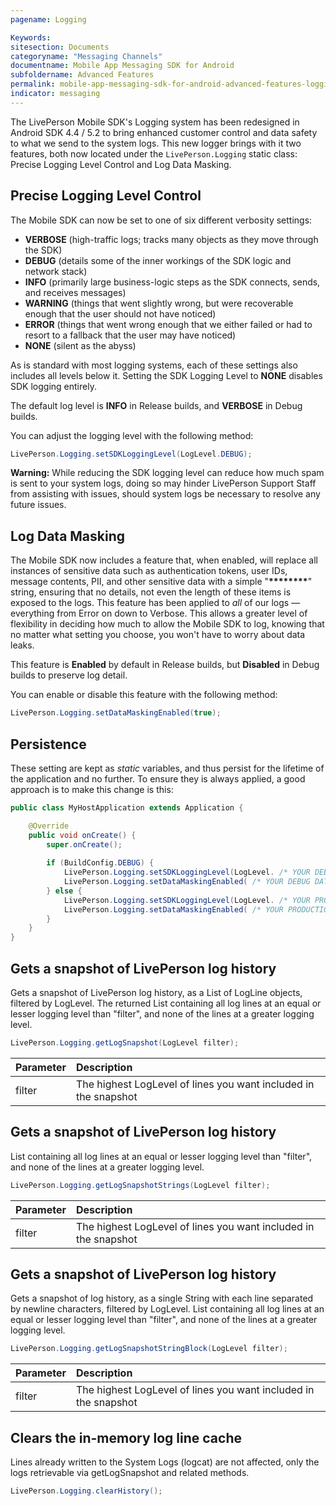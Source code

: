 ```yaml
---
pagename: Logging

Keywords:
sitesection: Documents
categoryname: "Messaging Channels"
documentname: Mobile App Messaging SDK for Android
subfoldername: Advanced Features
permalink: mobile-app-messaging-sdk-for-android-advanced-features-logging.html
indicator: messaging
---
```


The LivePerson Mobile SDK's Logging system has been redesigned in Android SDK 4.4 / 5.2 to bring enhanced customer control and data safety to what we send to the system logs. This new logger brings with it two features, both now located under the `LivePerson.Logging` static class: Precise Logging Level Control and Log Data Masking.

## Precise Logging Level Control

The Mobile SDK can now be set to one of six different verbosity settings:

- **VERBOSE** (high-traffic logs; tracks many objects as they move through the SDK)
- **DEBUG** (details some of the inner workings of the SDK logic and network stack)
- **INFO** (primarily large business-logic steps as the SDK connects, sends, and receives messages)
- **WARNING** (things that went slightly wrong, but were recoverable enough that the user should not have noticed)
- **ERROR** (things that went wrong enough that we either failed or had to resort to a fallback that the user may have noticed)
- **NONE** (silent as the abyss)

As is standard with most logging systems, each of these settings also includes all levels below it. Setting the SDK Logging Level to **NONE** disables SDK logging entirely.

The default log level is **INFO** in Release builds, and **VERBOSE** in Debug builds.

You can adjust the logging level with the following method:

```java
LivePerson.Logging.setSDKLoggingLevel(LogLevel.DEBUG);
```

**Warning:** While reducing the SDK logging level can reduce how much spam is sent to your system logs, doing so may hinder LivePerson Support Staff from assisting with issues, should system logs be necessary to resolve any future issues.

## Log Data Masking

The Mobile SDK now includes a feature that, when enabled, will replace all instances of sensitive data such as authentication tokens, user IDs, message contents, PII, and other sensitive data with a simple "**\*\*\*\*\*\*\*\***" string, ensuring that no details, not even the length of these items is exposed to the logs. This feature has been applied to *all* of our logs — everything from Error on down to Verbose. This allows a greater level of flexibility in deciding how much to allow the Mobile SDK to log, knowing that no matter what setting you choose, you won't have to worry about data leaks.

This feature is **Enabled** by default in Release builds, but **Disabled** in Debug builds to preserve log detail.

You can enable or disable this feature with the following method:

```java
LivePerson.Logging.setDataMaskingEnabled(true);
```

## Persistence

These setting are kept as *static* variables, and thus persist for the lifetime of the application and no further. To ensure they is always applied, a good approach is to make this change is this:

```java
public class MyHostApplication extends Application {

    @Override
    public void onCreate() {
        super.onCreate();
        
        if (BuildConfig.DEBUG) {
            LivePerson.Logging.setSDKLoggingLevel(LogLevel. /* YOUR DEBUG LOG LEVEL */);
            LivePerson.Logging.setDataMaskingEnabled( /* YOUR DEBUG DATA MASKING BOOL */ );
        } else {
            LivePerson.Logging.setSDKLoggingLevel(LogLevel. /* YOUR PRODUCTION LOG LEVEL */);
            LivePerson.Logging.setDataMaskingEnabled( /* YOUR PRODUCTION DATA MASKING BOOL */ );
        }
    }
}
```

## Gets a snapshot of LivePerson log history

Gets a snapshot of LivePerson log history, as a List of LogLine objects, filtered by LogLevel. The returned List<LogLine> containing all log lines at an equal or lesser logging
level than "filter", and none of the lines at a greater logging level.

```java
LivePerson.Logging.getLogSnapshot(LogLevel filter);
```

| Parameter | Description |
| :--- | :--- |
| filter | The highest LogLevel of lines you want included in the snapshot |

## Gets a snapshot of LivePerson log history

List<String> containing all log lines at an equal or lesser logging level than "filter", and none of the lines at a greater logging level.

```java
LivePerson.Logging.getLogSnapshotStrings(LogLevel filter);
```

| Parameter | Description |
| :--- | :--- |
| filter | The highest LogLevel of lines you want included in the snapshot |

## Gets a snapshot of LivePerson log history

Gets a snapshot of log history, as a single String with each line separated by newline characters, filtered by LogLevel. List<String> containing all log lines at an equal or lesser logging level than "filter", and none of the lines at a greater logging level.

```java
LivePerson.Logging.getLogSnapshotStringBlock(LogLevel filter);
```

| Parameter | Description |
| :--- | :--- |
| filter | The highest LogLevel of lines you want included in the snapshot |

## Clears the in-memory log line cache

Lines already written to the System Logs (logcat) are not affected, only the logs retrievable via getLogSnapshot and related methods.

```java
LivePerson.Logging.clearHistory();
```

